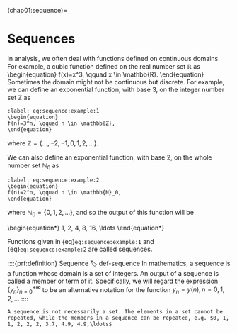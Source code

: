 (chap01:sequence)=
# Sequences

In analysis, we often deal with functions defined on continuous domains. For example, a cubic function defined on the real number set $\mathbb{R}$ as 
\begin{equation}
f(x)=x^3, \qquad x \in \mathbb{R}.
\end{equation}
Sometimes the domain might not be continuous but discrete. For example, we can define an exponential  function, with base $3$, on the integer number set $\mathbb{Z}$ as

```{math}
:label: eq:sequence:example:1
\begin{equation}
f(n)=3^n, \qquad n \in \mathbb{Z},
\end{equation}
```
where $\mathbb{Z}=\{\ldots,-2,-1,0,1,2,\ldots\}$. 

We can also define an exponential function, with base $2$, on the whole number set $\mathbb{N}_0$ as

```{math}
:label: eq:sequence:example:2
\begin{equation}
f(n)=2^n, \qquad n \in \mathbb{N}_0,
\end{equation}
```

where $\mathbb{N}_0=\{0,1,2,\ldots\}$, and so the output of this function will be 

\begin{equation*}
1, 2, 4, 8, 16, \ldots
\end{equation*}

Functions given in {eq}`eq:sequence:example:1` and {eq}`eq:sequence:example:2` are called sequences.

::::{prf:definition} Sequence
:label: def-sequence
In mathematics, a sequence is a function whose domain is a set of integers. An output of a sequence is called a member or term of it. 
Specifically, we will regard the expression $\{y_n\}_{n=0}^{+\infty}$ to be an alternative notation for the function $y_n=y(n), n=0,1,2,\ldots$
::::

```{Note}
A sequence is not necessarily a set. The elements in a set cannot be repeated, while the members in a sequence can be repeated, e.g. $0, 1, 1, 2, 2, 2, 3.7, 4.9, 4.9,\ldots$
```
